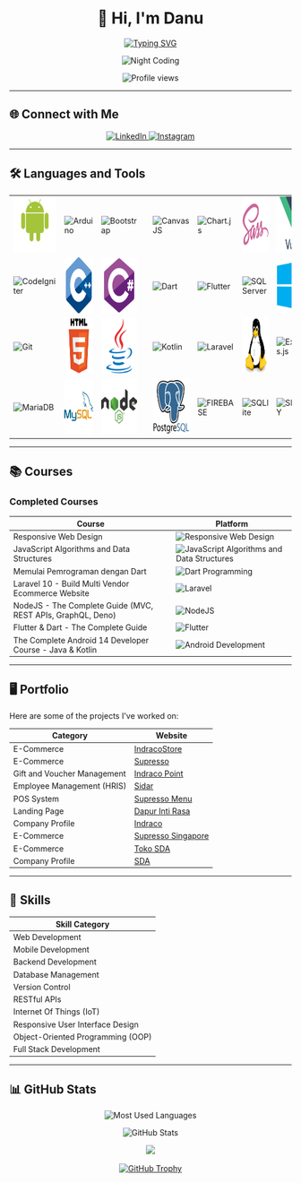 <h1 align="center">👋 Hi, I'm Danu</h1>  
<p align="center">  
    <a href="https://git.io/typing-svg">  
        <img src="https://readme-typing-svg.herokuapp.com?font=Fira+Code&weight=450&size=35&duration=2500&pause=1300&color=F7D613&center=true&vCenter=true&random=false&width=1000&lines=Welcome+to+my+Github+profile+!;I'm+a+Web+and+Mobile+Apps+Developer." alt="Typing SVG">  
    </a>  
</p>  
  
<p align="center">  
    <img alt="Night Coding" src="https://media3.giphy.com/media/v1.Y2lkPTc5MGI3NjExOTJ6NGE4cmd6MmR5ZXN5dnk3eGY3MzZ1M2I2YmJ0cHJoZG53YzZ3MSZlcD12MV9pbnRlcm5hbF9naWZfYnlfaWQmY3Q9Zw/wLNuW1tCKRiPmDV5Y4/giphy.webp" width="30%" height="auto" />  
</p>  
  
<p align="center">  
    <img src="https://komarev.com/ghpvc/?username=danu-nur&label=Profile%20views&color=0e75b6&style=flat" alt="Profile views" />  
</p>  
  
---  
  
## 🌐 Connect with Me  
<p align="center">  
    <a href="https://linkedin.com/in/danu-nur-irwanto-36a03811b" target="_blank">  
        <img src="https://raw.githubusercontent.com/rahuldkjain/github-profile-readme-generator/master/src/images/icons/Social/linked-in-alt.svg" alt="LinkedIn" height="80" width="80" />  
    </a>  
    <a href="https://instagram.com/danu_irwant" target="_blank">  
        <img src="https://raw.githubusercontent.com/rahuldkjain/github-profile-readme-generator/master/src/images/icons/Social/instagram.svg" alt="Instagram" height="80" width="80" />  
    </a>  
</p>  
  
---  
  
## 🛠️ Languages and Tools  

|  |  |  |  |  |  |  |  |
|---|---|---|---|---|---|---|---|  
| <img src="https://raw.githubusercontent.com/devicons/devicon/master/icons/android/android-original-wordmark.svg" alt="Android" width="100" height="100" /> | <img src="https://cdn.worldvectorlogo.com/logos/arduino-1.svg" alt="Arduino" width="100" height="100" /> | <img src="https://cdn.jsdelivr.net/gh/devicons/devicon@latest/icons/bootstrap/bootstrap-original.svg" alt="Bootstrap" width="100" height="100" /> | <img src="https://raw.githubusercontent.com/devicons/devicon/master/icons/c/c-original.svg" alt="C" width="100" height="100" /> | <img src="https://encrypted-tbn0.gstatic.com/images?q=tbn:ANd9GcRu30x4C2fJ9voO9wYYlxn8UJ1iqMX2W9XHcQ&s" alt="CanvasJS" width="100" height="100" /> | <img src="https://www.chartjs.org/media/logo-title.svg" alt="Chart.js" width="100" height="100" /> | <img src="https://raw.githubusercontent.com/devicons/devicon/master/icons/sass/sass-original.svg" alt="Sass" width="100" height="100" /> | <img src="https://raw.githubusercontent.com/devicons/devicon/master/icons/vuejs/vuejs-original-wordmark.svg" alt="Vue.js" width="100" height="100" /> |
| <img src="https://cdn.worldvectorlogo.com/logos/codeigniter.svg" alt="CodeIgniter" width="100" height="100" /> | <img src="https://raw.githubusercontent.com/devicons/devicon/master/icons/cplusplus/cplusplus-original.svg" alt="C++" width="100" height="100" /> | <img src="https://raw.githubusercontent.com/devicons/devicon/master/icons/csharp/csharp-original.svg" alt="C#" width="100" height="100" /> | <img src="https://raw.githubusercontent.com/devicons/devicon/master/icons/css3/css3-original-wordmark.svg" alt="CSS3" width="100" height="100" /> | <img src="https://www.vectorlogo.zone/logos/dartlang/dartlang-icon.svg" alt="Dart" width="100" height="100" /> | <img src="https://www.vectorlogo.zone/logos/flutterio/flutterio-icon.svg" alt="Flutter" width="100" height="100" /> | <img src="https://upload.wikimedia.org/wikipedia/he/thumb/3/39/Microsoft_SQL_server_logo.png/250px-Microsoft_SQL_server_logo.png" alt="SQL Server" width="100" height="100" /> | <img src="https://raw.githubusercontent.com/devicons/devicon/master/icons/windows8/windows8-original.svg" alt="Windows" width="100" height="100" /> |
| <img src="https://www.vectorlogo.zone/logos/git-scm/git-scm-icon.svg" alt="Git" width="100" height="100" /> | <img src="https://raw.githubusercontent.com/devicons/devicon/master/icons/html5/html5-original-wordmark.svg" alt="HTML5" width="100" height="100" /> | <img src="https://raw.githubusercontent.com/devicons/devicon/master/icons/java/java-original.svg" alt="Java" width="100" height="100" /> | <img src="https://raw.githubusercontent.com/devicons/devicon/master/icons/javascript/javascript-original.svg" alt="JavaScript" width="100" height="100" /> | <img src="https://www.vectorlogo.zone/logos/kotlinlang/kotlinlang-icon.svg" alt="Kotlin" width="100" height="100" /> | <img src="https://laravel.com/img/logomark.min.svg" alt="Laravel" width="100" height="100" /> | <img src="https://raw.githubusercontent.com/devicons/devicon/master/icons/linux/linux-original.svg" alt="Linux" width="100" height="100" /> | <img src="http://www.jonclawson.com/sites/jonclawson.com/files/imagecache/small/expressjs_logo.png" alt="Express.js" width="100" height="70" /> | <img src="https://www.vectorlogo.zone/logos/firebase/firebase-icon.svg" alt="Firebase" width="100" height="100" /> |
| <img src="https://www.vectorlogo.zone/logos/mariadb/mariadb-icon.svg" alt="MariaDB" width="100" height="100" /> | <img src="https://raw.githubusercontent.com/devicons/devicon/master/icons/mysql/mysql-original-wordmark.svg" alt="MySQL" width="100" height="100" /> | <img src="https://raw.githubusercontent.com/devicons/devicon/master/icons/nodejs/nodejs-original-wordmark.svg" alt="Node.js" width="100" height="100" /> | <img src="https://raw.githubusercontent.com/devicons/devicon/master/icons/php/php-original.svg" alt="PHP" width="100" height="100" /> | <img src="https://raw.githubusercontent.com/devicons/devicon/master/icons/postgresql/postgresql-original-wordmark.svg" alt="PostgreSQL" width="100" height="100" /> | <img src="https://cdn.jsdelivr.net/gh/devicons/devicon@latest/icons/firebase/firebase-original-wordmark.svg" alt="FIREBASE" width="100" height="100" /> | <img src="https://cdn.jsdelivr.net/gh/devicons/devicon@latest/icons/sqlite/sqlite-original-wordmark.svg" alt="SQLlite" width="100" height="100" /> | <img src="https://cdn-icons-png.flaticon.com/512/5968/5968941.png" alt="SHOPIFY" width="100" height="100" /> |


---  
  
## 📚 Courses  
### Completed Courses  
| Course | Platform |  
|--------|-------|  
| Responsive Web Design | <img src="https://encrypted-tbn0.gstatic.com/images?q=tbn:ANd9GcToG-Qp0K4UBPzNfu7JeUEZUZuEZNYmUFTZo3eTvUoDg2iamY8vNWDfy455DExnyCO26A&usqp=CAU" height="50" alt="Responsive Web Design" /> |  
| JavaScript Algorithms and Data Structures | <img src="https://encrypted-tbn0.gstatic.com/images?q=tbn:ANd9GcRb7UY8hxIdVjK8FAlrbGagSywJUTPZWTQ6Wg&s" height="50" alt="JavaScript Algorithms and Data Structures" /> |  
| Memulai Pemrograman dengan Dart | <img src="https://encrypted-tbn0.gstatic.com/images?q=tbn:ANd9GcSyttEt681hSia3uHYLr65Y0oe4z9U4UeU_pLmDtIUeoMaT3m4ElMFCcJm5D9r9yVdm5bo&usqp=CAU" height="50" alt="Dart Programming" /> |  
| Laravel 10 - Build Multi Vendor Ecommerce Website | <img src="https://encrypted-tbn0.gstatic.com/images?q=tbn:ANd9GcSyttEt681hSia3uHYLr65Y0oe4z9U4UeU_pLmDtIUeoMaT3m4ElMFCcJm5D9r9yVdm5bo&usqp=CAU" height="50" alt="Laravel" /> |  
| NodeJS - The Complete Guide (MVC, REST APIs, GraphQL, Deno) | <img src="https://encrypted-tbn0.gstatic.com/images?q=tbn:ANd9GcSyttEt681hSia3uHYLr65Y0oe4z9U4UeU_pLmDtIUeoMaT3m4ElMFCcJm5D9r9yVdm5bo&usqp=CAU" height="50" alt="NodeJS" /> |  
| Flutter & Dart - The Complete Guide | <img src="https://encrypted-tbn0.gstatic.com/images?q=tbn:ANd9GcSyttEt681hSia3uHYLr65Y0oe4z9U4UeU_pLmDtIUeoMaT3m4ElMFCcJm5D9r9yVdm5bo&usqp=CAU" height="50" alt="Flutter" /> |  
| The Complete Android 14 Developer Course - Java & Kotlin | <img src="https://encrypted-tbn0.gstatic.com/images?q=tbn:ANd9GcSyttEt681hSia3uHYLr65Y0oe4z9U4UeU_pLmDtIUeoMaT3m4ElMFCcJm5D9r9yVdm5bo&usqp=CAU" height="50" alt="Android Development" /> |  
  
---  
  
## 🖥️ Portfolio    
Here are some of the projects I've worked on:     
  
| Category                     | Website |  
|------------------------------|---------|  
| E-Commerce                   | <a href="https://indracostore.com" target="_blank">IndracoStore</a> |  
| E-Commerce                   | <a href="https://supresso.co.id" target="_blank">Supresso</a> |  
| Gift and Voucher Management   | <a href="https://point.indraco.com" target="_blank">Indraco Point</a> |  
| Employee Management (HRIS)   | <a href="https://new.sidar.id/authsignin" target="_blank">Sidar</a> |  
| POS System                   | <a href="https://menu.supresso.co.id" target="_blank">Supresso Menu</a> |  
| Landing Page                 | <a href="https://dapurintirasa.com" target="_blank">Dapur Inti Rasa</a> |  
| Company Profile              | <a href="https://indraco.com" target="_blank">Indraco</a> |  
| E-Commerce                   | <a href="https://supresso.com" target="_blank">Supresso Singapore</a> |  
| E-Commerce                   | <a href="https://tokosda.com" target="_blank">Toko SDA</a> |  
| Company Profile              | <a href="https://sda.co.id" target="_blank">SDA</a> |  
  
---  
  
## 💼 Skills  
| Skill Category |   
|----------------|  
| Web Development | 
| Mobile Development |
| Backend Development |
| Database Management |
| Version Control | 
| RESTful APIs |  
| Internet Of Things (IoT) |
| Responsive User Interface Design |  
| Object-Oriented Programming (OOP) |  
| Full Stack Development |  
  
---  
  
## 📊 GitHub Stats  
<p align="center">  
    <img src="https://github-readme-stats.vercel.app/api/top-langs?username=danu-nur&theme=tokyonight&show_icons=true&locale=en&layout=compact" alt="Most Used Languages" />  
</p>  
<p align="center">  
    <img src="https://github-readme-stats.vercel.app/api?username=danu-nur&theme=tokyonight&show_icons=true&locale=en" alt="GitHub Stats" />  
</p>  
<p align="center">
    <img src="https://streak-stats.demolab.com?user=danu-nur&theme=tokyonight&date_format=j%20M%5B%20Y%5D&mode=weekly" />
</p> 
<p align="center">  
    <a href="https://github.com/ryo-ma/github-profile-trophy">  
        <img src="https://github-profile-trophy.vercel.app/?username=danu-nur&theme=tokyonight" alt="GitHub Trophy" />  
    </a>  
</p>  

